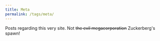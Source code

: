 ```yaml
---
title: Meta
permalink: /tags/meta/
---
```


Posts regarding this very site. Not ~~the evil megacorporation~~ Zuckerberg's spawn!
